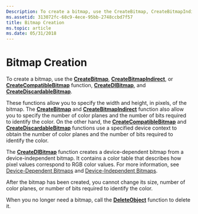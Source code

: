```yaml
---
Description: To create a bitmap, use the CreateBitmap, CreateBitmapIndirect, or CreateCompatibleBitmap function, CreateDIBitmap, and CreateDiscardableBitmap.
ms.assetid: 313072fc-68c9-4ece-95bb-2748ccbd7f57
title: Bitmap Creation
ms.topic: article
ms.date: 05/31/2018
---
```


# Bitmap Creation

To create a bitmap, use the [**CreateBitmap**](/windows/desktop/api/Wingdi/nf-wingdi-createbitmap), [**CreateBitmapIndirect**](/windows/desktop/api/Wingdi/nf-wingdi-createbitmapindirect), or [**CreateCompatibleBitmap**](/windows/desktop/api/Wingdi/nf-wingdi-createcompatiblebitmap) function, [**CreateDIBitmap**](/windows/desktop/api/Wingdi/nf-wingdi-createdibitmap), and [**CreateDiscardableBitmap**](/windows/desktop/api/Wingdi/nf-wingdi-creatediscardablebitmap).

These functions allow you to specify the width and height, in pixels, of the bitmap. The [**CreateBitmap**](/windows/desktop/api/Wingdi/nf-wingdi-createbitmap) and [**CreateBitmapIndirect**](/windows/desktop/api/Wingdi/nf-wingdi-createbitmapindirect) function also allow you to specify the number of color planes and the number of bits required to identify the color. On the other hand, the [**CreateCompatibleBitmap**](/windows/desktop/api/Wingdi/nf-wingdi-createcompatiblebitmap) and [**CreateDiscardableBitmap**](/windows/desktop/api/Wingdi/nf-wingdi-creatediscardablebitmap) functions use a specified device context to obtain the number of color planes and the number of bits required to identify the color.

The [**CreateDIBitmap**](/windows/desktop/api/Wingdi/nf-wingdi-createdibitmap) function creates a device-dependent bitmap from a device-independent bitmap. It contains a color table that describes how pixel values correspond to RGB color values. For more information, see [Device-Dependent Bitmaps](device-dependent-bitmaps.md) and [Device-Independent Bitmaps](device-independent-bitmaps.md).

After the bitmap has been created, you cannot change its size, number of color planes, or number of bits required to identify the color.

When you no longer need a bitmap, call the [**DeleteObject**](/windows/desktop/api/Wingdi/nf-wingdi-deleteobject) function to delete it.

 

 



